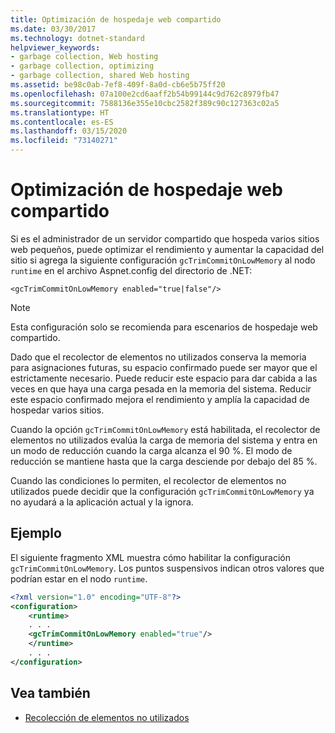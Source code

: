```yaml
---
title: Optimización de hospedaje web compartido
ms.date: 03/30/2017
ms.technology: dotnet-standard
helpviewer_keywords:
- garbage collection, Web hosting
- garbage collection, optimizing
- garbage collection, shared Web hosting
ms.assetid: be98c0ab-7ef8-409f-8a0d-cb6e5b75ff20
ms.openlocfilehash: 07a100e2cd6aaff2b54b99144c9d762c8979fb47
ms.sourcegitcommit: 7588136e355e10cbc2582f389c90c127363c02a5
ms.translationtype: HT
ms.contentlocale: es-ES
ms.lasthandoff: 03/15/2020
ms.locfileid: "73140271"
---
```

# <a name="optimization-for-shared-web-hosting"></a>Optimización de hospedaje web compartido
Si es el administrador de un servidor compartido que hospeda varios sitios web pequeños, puede optimizar el rendimiento y aumentar la capacidad del sitio si agrega la siguiente configuración `gcTrimCommitOnLowMemory` al nodo `runtime` en el archivo Aspnet.config del directorio de .NET:  
  
 `<gcTrimCommitOnLowMemory enabled="true|false"/>`  
  
> [!NOTE]
> Esta configuración solo se recomienda para escenarios de hospedaje web compartido.  
  
 Dado que el recolector de elementos no utilizados conserva la memoria para asignaciones futuras, su espacio confirmado puede ser mayor que el estrictamente necesario. Puede reducir este espacio para dar cabida a las veces en que haya una carga pesada en la memoria del sistema. Reducir este espacio confirmado mejora el rendimiento y amplía la capacidad de hospedar varios sitios.  
  
 Cuando la opción `gcTrimCommitOnLowMemory` está habilitada, el recolector de elementos no utilizados evalúa la carga de memoria del sistema y entra en un modo de reducción cuando la carga alcanza el 90 %. El modo de reducción se mantiene hasta que la carga desciende por debajo del 85 %.  
  
 Cuando las condiciones lo permiten, el recolector de elementos no utilizados puede decidir que la configuración `gcTrimCommitOnLowMemory` ya no ayudará a la aplicación actual y la ignora.  
  
## <a name="example"></a>Ejemplo  
 El siguiente fragmento XML muestra cómo habilitar la configuración `gcTrimCommitOnLowMemory`. Los puntos suspensivos indican otros valores que podrían estar en el nodo `runtime`.  
  
```xml  
<?xml version="1.0" encoding="UTF-8"?>  
<configuration>  
    <runtime>  
    . . .  
    <gcTrimCommitOnLowMemory enabled="true"/>  
    </runtime>  
    . . .  
</configuration>  
```  
  
## <a name="see-also"></a>Vea también

- [Recolección de elementos no utilizados](../../../docs/standard/garbage-collection/index.md)
